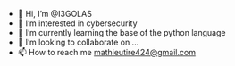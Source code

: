 - 👋 Hi, I’m @I3GOLAS
- 👀 I’m interested in cybersecurity
- 🌱 I’m currently learning the base of the python language
- 💞️ I’m looking to collaborate on ...
- 📫 How to reach me mathieutire424@gmail.com

<!---
I3GOLAS/I3GOLAS is a ✨ special ✨ repository because its `README.md` (this file) appears on your GitHub profile.
You can click the Preview link to take a look at your changes.
--->

